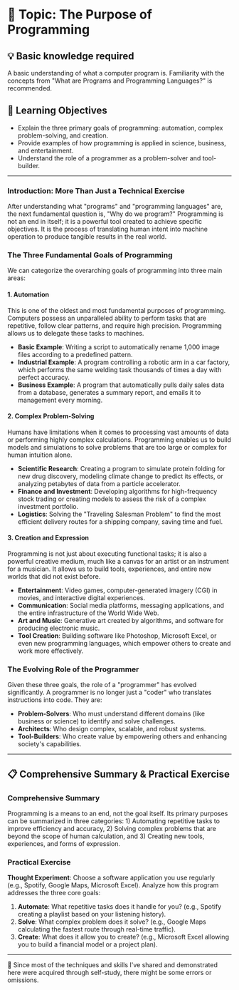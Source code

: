 # 📖 Topic: The Purpose of Programming

## 💡 Basic knowledge required

A basic understanding of what a computer program is. Familiarity with the concepts from "What are Programs and Programming Languages?" is recommended.

## 🎯 Learning Objectives

- Explain the three primary goals of programming: automation, complex problem-solving, and creation.
- Provide examples of how programming is applied in science, business, and entertainment.
- Understand the role of a programmer as a problem-solver and tool-builder.

---

### Introduction: More Than Just a Technical Exercise

After understanding what "programs" and "programming languages" are, the next fundamental question is, "Why do we program?" Programming is not an end in itself; it is a powerful tool created to achieve specific objectives. It is the process of translating human intent into machine operation to produce tangible results in the real world.

### The Three Fundamental Goals of Programming

We can categorize the overarching goals of programming into three main areas:

#### 1. Automation

This is one of the oldest and most fundamental purposes of programming. Computers possess an unparalleled ability to perform tasks that are repetitive, follow clear patterns, and require high precision. Programming allows us to delegate these tasks to machines.

- **Basic Example**: Writing a script to automatically rename 1,000 image files according to a predefined pattern.
- **Industrial Example**: A program controlling a robotic arm in a car factory, which performs the same welding task thousands of times a day with perfect accuracy.
- **Business Example**: A program that automatically pulls daily sales data from a database, generates a summary report, and emails it to management every morning.

#### 2. Complex Problem-Solving

Humans have limitations when it comes to processing vast amounts of data or performing highly complex calculations. Programming enables us to build models and simulations to solve problems that are too large or complex for human intuition alone.

- **Scientific Research**: Creating a program to simulate protein folding for new drug discovery, modeling climate change to predict its effects, or analyzing petabytes of data from a particle accelerator.
- **Finance and Investment**: Developing algorithms for high-frequency stock trading or creating models to assess the risk of a complex investment portfolio.
- **Logistics**: Solving the "Traveling Salesman Problem" to find the most efficient delivery routes for a shipping company, saving time and fuel.

#### 3. Creation and Expression

Programming is not just about executing functional tasks; it is also a powerful creative medium, much like a canvas for an artist or an instrument for a musician. It allows us to build tools, experiences, and entire new worlds that did not exist before.

- **Entertainment**: Video games, computer-generated imagery (CGI) in movies, and interactive digital experiences.
- **Communication**: Social media platforms, messaging applications, and the entire infrastructure of the World Wide Web.
- **Art and Music**: Generative art created by algorithms, and software for producing electronic music.
- **Tool Creation**: Building software like Photoshop, Microsoft Excel, or even new programming languages, which empower others to create and work more effectively.

### The Evolving Role of the Programmer

Given these three goals, the role of a "programmer" has evolved significantly. A programmer is no longer just a "coder" who translates instructions into code. They are:

- **Problem-Solvers**: Who must understand different domains (like business or science) to identify and solve challenges.
- **Architects**: Who design complex, scalable, and robust systems.
- **Tool-Builders**: Who create value by empowering others and enhancing society's capabilities.

---

## 📋 Comprehensive Summary & Practical Exercise

### Comprehensive Summary

Programming is a means to an end, not the goal itself. Its primary purposes can be summarized in three categories: 1) Automating repetitive tasks to improve efficiency and accuracy, 2) Solving complex problems that are beyond the scope of human calculation, and 3) Creating new tools, experiences, and forms of expression.

### Practical Exercise

**Thought Experiment**: Choose a software application you use regularly (e.g., Spotify, Google Maps, Microsoft Excel). Analyze how this program addresses the three core goals:

1.  **Automate**: What repetitive tasks does it handle for you? (e.g., Spotify creating a playlist based on your listening history).
2.  **Solve**: What complex problem does it solve? (e.g., Google Maps calculating the fastest route through real-time traffic).
3.  **Create**: What does it allow you to create? (e.g., Microsoft Excel allowing you to build a financial model or a project plan).

---

📍 Since most of the techniques and skills I've shared and demonstrated here were acquired through self-study, there might be some errors or omissions.
